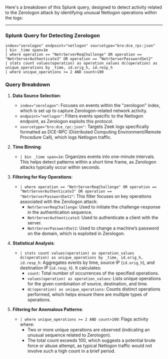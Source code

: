 Here's a breakdown of this Splunk query, designed to detect activity related to the Zerologon attack by identifying unusual Netlogon operations within the logs:

---

### Splunk Query for Detecting Zerologon

```spl
index="zerologon" endpoint="netlogon" sourcetype="bro:dce_rpc:json"
| bin _time span=1m
| where operation == "NetrServerReqChallenge" OR operation == "NetrServerAuthenticate3" OR operation == "NetrServerPasswordSet2"
| stats count values(operation) as operation_values dc(operation) as unique_operations by _time, id.orig_h, id.resp_h
| where unique_operations >= 2 AND count>100
```

### Query Breakdown

1. **Data Source Selection**:
   - `index="zerologon"`: Focuses on events within the "zerologon" index, which is set up to capture Zerologon-related network activity.
   - `endpoint="netlogon"`: Filters events specific to the Netlogon endpoint, as Zerologon exploits this protocol.
   - `sourcetype="bro:dce_rpc:json"`: Targets Zeek logs specifically formatted as DCE-RPC (Distributed Computing Environment/Remote Procedure Call), which logs Netlogon traffic.

2. **Time Binning**:
   - `| bin _time span=1m`: Organizes events into one-minute intervals. This helps detect patterns within a short time frame, as Zerologon attacks typically occur within seconds.

3. **Filtering for Key Operations**:
   - `| where operation == "NetrServerReqChallenge" OR operation == "NetrServerAuthenticate3" OR operation == "NetrServerPasswordSet2"`: This filter focuses on key operations associated with the Zerologon attack:
     - `NetrServerReqChallenge`: Used to initiate the challenge-response in the authentication sequence.
     - `NetrServerAuthenticate3`: Used to authenticate a client with the server.
     - `NetrServerPasswordSet2`: Used to change a machine’s password on the domain, which is exploited in Zerologon.

4. **Statistical Analysis**:
   - `| stats count values(operation) as operation_values dc(operation) as unique_operations by _time, id.orig_h, id.resp_h`: Aggregates events by time, source IP (`id.orig_h`), and destination IP (`id.resp_h`). It calculates:
     - `count`: Total number of occurrences of the specified operations.
     - `values(operation) as operation_values`: Lists unique operations for the given combination of source, destination, and time.
     - `dc(operation) as unique_operations`: Counts distinct operations performed, which helps ensure there are multiple types of operations.

5. **Filtering for Anomalous Patterns**:
   - `| where unique_operations >= 2 AND count>100`: Flags activity where:
     - Two or more unique operations are observed (indicating an unusual sequence related to Zerologon).
     - The total count exceeds 100, which suggests a potential brute force or abuse attempt, as typical Netlogon traffic would not involve such a high count in a brief period.